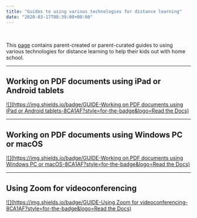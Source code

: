 ```yaml
---
title: "Guides to using various technologies for distance learning"
date: "2020-03-17T08:39:00+00:00"
---
```


&nbsp;

This [page](/home_schoo_guide/) contains parent-created or parent-curated guides to using various technologies for distance learning to help their kids out with home school.

<hr>

## Working on PDF documents using iPad or Android tablets
[![](https://img.shields.io/badge/GUIDE-Working on PDF documents using iPad or Android tablets-8CA1AF?style=for-the-badge&logo=Read the Docs)](/home_school_annotation)

<hr>

## Working on PDF documents using Windows PC or macOS
[![](https://img.shields.io/badge/GUIDE-Working on PDF documents using Windows PC or macOS-8CA1AF?style=for-the-badge&logo=Read the Docs)](/home_school_annotation_computer)


<hr>

## Using Zoom for videoconferencing
[![](https://img.shields.io/badge/GUIDE-Using Zoom for videoconferencing-8CA1AF?style=for-the-badge&logo=Read the Docs)](/home_school_zoom/)


<br/>
<br/>


 
